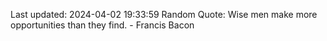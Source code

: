 Last updated: 2024-04-02 19:33:59
Random Quote: Wise men make more opportunities than they find. - Francis Bacon